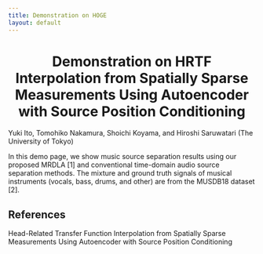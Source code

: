 ```yaml
---
title: Demonstration on HOGE
layout: default
---
```

<h1><div style="text-align: center;">
Demonstration on HRTF Interpolation from Spatially Sparse Measurements Using Autoencoder with Source Position Conditioning
</div></h1>
Yuki Ito, Tomohiko Nakamura, Shoichi Koyama, and Hiroshi Saruwatari (The University of Tokyo)

In this demo page, we show music source separation results using our proposed MRDLA [1] and conventional time-domain audio source separation methods. The mixture and ground truth signals of musical instruments (vocals, bass, drums, and other) are from the MUSDB18 dataset [2].

## References
Head-Related Transfer Function Interpolation from Spatially Sparse Measurements Using Autoencoder with Source Position Conditioning